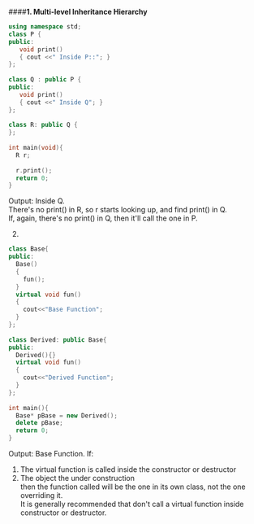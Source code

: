 ####**1. Multi-level Inheritance Hierarchy**
```cpp
using namespace std;
class P {
public:
   void print()
   { cout <<" Inside P::"; }
};
 
class Q : public P {
public:
   void print()
   { cout <<" Inside Q"; }
};
 
class R: public Q {
};
 
int main(void){
  R r;
 
  r.print();
  return 0;
}
```
Output: Inside Q.  
There's no print() in R, so r starts looking up, and find print() in Q.  
If, again, there's no print() in Q, then it'll call the one in P.

2. 
```cpp
class Base{
public:
  Base()
  {
    fun();
  }
  virtual void fun()
  {
    cout<<"Base Function";
  }
};
 
class Derived: public Base{
public:
  Derived(){}
  virtual void fun()
  {
    cout<<"Derived Function";
  }
};
 
int main(){
  Base* pBase = new Derived();
  delete pBase;
  return 0;
}
```
Output: Base Function.
If:  
1. The virtual function is called inside the constructor or destructor  
2. The object the under construction  
then the function called will be the one in its own class, not the one overriding it.  
It is generally recommended that don't call a virtual function inside constructor or destructor.

